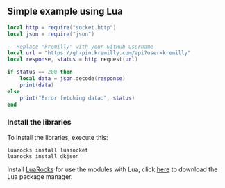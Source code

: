 ## Simple example using Lua

```lua
local http = require("socket.http")
local json = require("json")

-- Replace "kremilly" with your GitHub username
local url = "https://gh-pin.kremilly.com/api?user=kremilly"
local response, status = http.request(url)

if status == 200 then
    local data = json.decode(response)
    print(data)
else
    print("Error fetching data:", status)
end
```

### Install the libraries

To install the libraries, execute this:

```shell
luarocks install luasocket
luarocks install dkjson
```

Install [LuaRocks](https://luarocks.org) for use the modules with Lua, click [here](https://github.com/luarocks/luarocks/wiki/Download) to download the Lua package manager.
